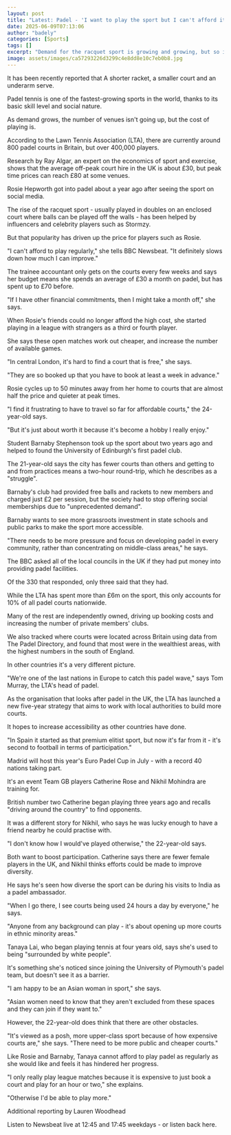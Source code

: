 ```yaml
---
layout: post
title: "Latest: Padel - 'I want to play the sport but I can't afford it'"
date: 2025-06-09T07:13:06
author: "badely"
categories: [Sports]
tags: []
excerpt: "Demand for the racquet sport is growing and growing, but so is the price of getting a game in."
image: assets/images/ca57293226d3299c4e8dd8e10c7eb0b8.jpg
---
```


It has been recently reported that A shorter racket, a smaller court and an underarm serve.

Padel tennis is one of the fastest-growing sports in the world, thanks to its basic skill level and social nature.

As demand grows, the number of venues isn't going up, but the cost of playing is. 

According to the Lawn Tennis Association (LTA), there are currently around 800 padel courts in Britain, but over 400,000 players.

Research by Ray Algar, an expert on the economics of sport and exercise, shows that the average off-peak court hire in the UK is about £30, but peak time prices can reach £80 at some venues.

Rosie Hepworth got into padel about a year ago after seeing the sport on social media.

The rise of the racquet sport - usually played in doubles on an enclosed court where balls can be played off the walls - has been helped by influencers and celebrity players such as Stormzy.

But that popularity has driven up the price for players such as Rosie. 

"I can't afford to play regularly," she tells BBC Newsbeat. "It definitely slows down how much I can improve."

The trainee accountant only gets on the courts every few weeks and says her budget means she spends an average of £30 a month on padel, but has spent up to £70 before.

"If I have other financial commitments, then I might take a month off," she says.

When Rosie's friends could no longer afford the high cost, she started playing in a league with strangers as a third or fourth player.

She says these open matches work out cheaper, and increase the number of available games.

"In central London, it's hard to find a court that is free," she says. 

"They are so booked up that you have to book at least a week in advance."

Rosie cycles up to 50 minutes away from her home to courts that are almost half the price and quieter at peak times. 

"I find it frustrating to have to travel so far for affordable courts," the 24-year-old says. 

"But it's just about worth it because it's become a hobby I really enjoy."

Student Barnaby Stephenson took up the sport about two years ago and helped to found the University of Edinburgh's first padel club.

The 21-year-old says the city has fewer courts than others and getting to and from practices means a two-hour round-trip, which he describes as a "struggle".

Barnaby's club had provided free balls and rackets to new members and charged just £2 per session, but the society had to stop offering social memberships due to "unprecedented demand".

Barnaby wants to see more grassroots investment in state schools and public parks to make the sport more accessible.

"There needs to be more pressure and focus on developing padel in every community, rather than concentrating on middle-class areas," he says.

The BBC asked all of the local councils in the UK if they had put money into providing padel facilities.

Of the 330 that responded, only three said that they had.

While the LTA has spent more than £6m on the sport, this only accounts for 10% of all padel courts nationwide.

Many of the rest are independently owned, driving up booking costs and increasing the number of private members' clubs.

We also tracked where courts were located across Britain using data from The Padel Directory, and found that most were in the wealthiest areas, with the highest numbers in the south of England.

In other countries it's a very different picture.

"We're one of the last nations in Europe to catch this padel wave," says Tom Murray, the LTA's head of padel.

As the organisation that looks after padel in the UK, the LTA has launched a new five-year strategy that aims to work with local authorities to build more courts.

It hopes to increase accessibility as other countries have done.

"In Spain it started as that premium elitist sport, but now it's far from it - it's second to football in terms of participation."

Madrid will host this year's Euro Padel Cup in July - with a record 40 nations taking part.

It's an event Team GB players Catherine Rose and Nikhil Mohindra are training for. 

British number two Catherine began playing three years ago and recalls "driving around the country" to find opponents.

It was a different story for Nikhil, who says he was lucky enough to have a friend nearby he could practise with.

"I don't know how I would've played otherwise," the 22-year-old says.

Both want to boost participation. Catherine says there are fewer female players in the UK, and Nikhil thinks efforts could be made to improve diversity.

He says he's seen how diverse the sport can be during his visits to India as a padel ambassador. 

"When I go there, I see courts being used 24 hours a day by everyone," he says.

"Anyone from any background can play - it's about opening up more courts in ethnic minority areas."

Tanaya Lai, who began playing tennis at four years old, says she's used to being "surrounded by white people".

It's something she's noticed since joining the University of Plymouth's padel team, but doesn't see it as a barrier.

"I am happy to be an Asian woman in sport," she says.

"Asian women need to know that they aren't excluded from these spaces and they can join if they want to."

However, the 22-year-old does think that there are other obstacles. 

"It's viewed as a posh, more upper-class sport because of how expensive courts are," she says. "There need to be more public and cheaper courts."

Like Rosie and Barnaby, Tanaya cannot afford to play padel as regularly as she would like and feels it has hindered her progress.

"I only really play league matches because it is expensive to just book a court and play for an hour or two," she explains. 

"Otherwise I'd be able to play more."

Additional reporting by Lauren Woodhead

Listen to Newsbeat live at 12:45 and 17:45 weekdays - or listen back here.

